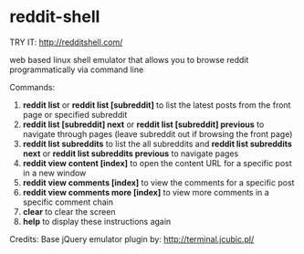 # reddit-shell

TRY IT: http://redditshell.com/

web based linux shell emulator that allows you to browse reddit programmatically via command line

Commands:

1. **reddit list** or **reddit list [subreddit]** to list the latest posts from the front page or specified subreddit
2. **reddit list [subreddit] next** or **reddit list [subreddit] previous** to navigate through pages (leave subreddit out if browsing the front page)
3. **reddit list subreddits** to list the all subreddits and **reddit list subreddits next** or **reddit list subreddits previous** to navigate pages
4. **reddit view content [index]** to open the content URL for a specific post in a new window
5. **reddit view comments [index]** to view the comments for a specific post
6. **reddit view comments more [index]** to view more comments in a specific comment chain
7. **clear** to clear the screen
8. **help** to display these instructions again

Credits: Base jQuery emulator plugin by: http://terminal.jcubic.pl/
